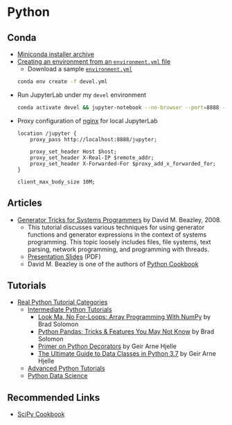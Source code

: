 # Python

## Conda

  - [Miniconda installer archive](https://repo.continuum.io/miniconda/)
  - [Creating an environment from an `environment.yml` file](https://conda.io/docs/user-guide/tasks/manage-environments.html#creating-an-environment-from-an-environment-yml-file)
    * Download a sample [`environment.yml`](devel.yml)
    ```bash
    conda env create -f devel.yml
    ```
  - Run JupyterLab under my `devel` environment
    ```bash
    conda activate devel && jupyter-notebook --no-browser --port=8888 --log-level=0 --NotebookApp.base_url=jupyter > jupyter-server.log 2>&1
    ```
  - Proxy configuration of [nginx](https://nginx.org) for local JupyterLab
    ```nginx
    location /jupyter {
        proxy_pass http://localhost:8888/jupyter;

        proxy_set_header Host $host;
        proxy_set_header X-Real-IP $remote_addr;
        proxy_set_header X-Forwarded-For $proxy_add_x_forwarded_for;
    }

    client_max_body_size 10M;    
    ```

## Articles

  - [Generator Tricks for Systems Programmers](http://www.dabeaz.com/generators/) by David M. Beazley, 2008.
    * This tutorial discusses various techniques for using generator functions and generator expressions in the context of systems programming. This topic loosely includes files, file systems, text parsing, network programming, and programming with threads.
    * [Presentation Slides](http://www.dabeaz.com/generators/Generators.pdf) (PDF)
    * David M. Beazley is one of the authors of [Python Cookbook](http://shop.oreilly.com/product/0636920027072.do)

## Tutorials

  - [Real Python Tutorial Categories](https://realpython.com/tutorials/all/)
    * [Intermediate Python Tutorials](https://realpython.com/tutorials/intermediate/)
      - [Look Ma, No For-Loops: Array Programming With NumPy](https://realpython.com/numpy-array-programming/) by Brad Solomon
      - [Python Pandas: Tricks & Features You May Not Know](https://realpython.com/python-pandas-tricks/) by Brad Solomon
      - [Primer on Python Decorators](https://realpython.com/primer-on-python-decorators/) by Geir Arne Hjelle
      - [The Ultimate Guide to Data Classes in Python 3.7](https://realpython.com/python-data-classes/) by Geir Arne Hjelle
    * [Advanced Python Tutorials](https://realpython.com/tutorials/advanced/)
    * [Python Data Science](https://realpython.com/tutorials/data-science/)
  
## Recommended Links

  - [SciPy Cookbook](https://scipy-cookbook.readthedocs.io)

